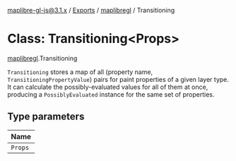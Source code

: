 [maplibre-gl-js@3.1.x](../README.md) / [Exports](../modules.md) / [maplibregl](../modules/maplibregl.md) / Transitioning

# Class: Transitioning<Props\>

[maplibregl](../modules/maplibregl.md).Transitioning

`Transitioning` stores a map of all (property name, `TransitioningPropertyValue`) pairs for paint properties of a
given layer type. It can calculate the possibly-evaluated values for all of them at once, producing a
`PossiblyEvaluated` instance for the same set of properties.

## Type parameters

| Name |
| :------ |
| `Props` |
